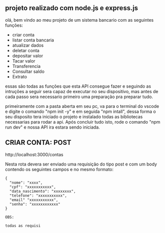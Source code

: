 ## projeto realizado com node.js e express.js

olá, bem vindo ao meu projeto de um sistema bancario com as seguintes funções:

- criar conta
- listar conta bancaria
- atualizar dados
- deletar conta
- depositar valor
- Tacar valor
- Transferencia
- Consultar saldo
- Extrato

essas são todas as funções que esta API consegue fazer e seguindo as intruções a seguir sera capaz de executar no seu dispositivo, mas antes de cada passo sera necessario primeiro uma preparação pra preparar tudo. 

primeiramente com a pasta aberta em seu pc, va para o terminal do vscode e digite o comando "npm init -y" e em seguida "npm intall", dessa forma o seu disposito tera iniciado o projeto e instalado todas as bibliotecas necessarias para rodar a api. Após concluir tudo isto, rode o comando "npm run dev" e nossa API ira estara sendo iniciada.

## CRIAR CONTA: **POST**

http://localhost:3000/contas

Nesta rota devera ser enviado uma requisição do tipo post e com um body contendo os seguintes campos e no mesmo formato:



```
{
  "nome": "xxxx",
  "cpf": "xxxxxxxxxxx",
  "data_nascimento": "xxxxxxxx",
  "telefone": "xxxxxxxxxxx",
  "email" "xxxxxxxxxxx",
  "senha": "xxxxxxxxxxxx"
}

OBS:

todas as requisi
```
